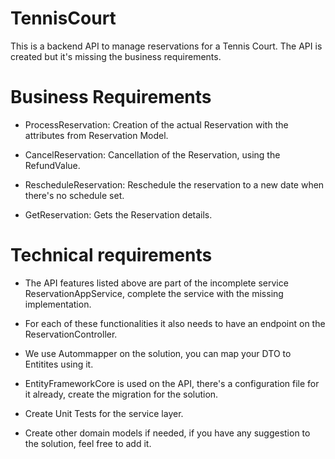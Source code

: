 # TennisCourt

This is a backend API to manage reservations for a Tennis Court. 
The API is created but it's missing the business requirements.

# Business Requirements

- ProcessReservation:
Creation of the actual Reservation with the attributes from Reservation Model.
  
- CancelReservation:
Cancellation of the Reservation, using the RefundValue.
  
- RescheduleReservation:
Reschedule the reservation to a new date when there's no schedule set.
  
- GetReservation:
Gets the Reservation details.

# Technical requirements

- The API features listed above are part of the incomplete service ReservationAppService, complete the service with the missing implementation.

- For each of these functionalities it also needs to have an endpoint on the ReservationController.

- We use Autommapper on the solution, you can map your DTO to Entitites using it.

- EntityFrameworkCore is used on the API, there's a configuration file for it already, create the migration for the solution.

- Create Unit Tests for the service layer.

- Create other domain models if needed, if you have any suggestion to the solution, feel free to add it.

